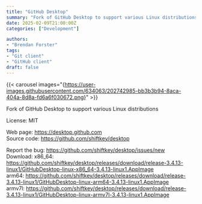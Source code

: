 ```yaml
---
title: "GitHub Desktop"
summary: "Fork of GitHub Desktop to support various Linux distributions"
date: 2025-02-09T21:00:00Z
categories: ["Development"]

authors:
- "Brendan Forster"
tags: 
- "Git client"
- "GitHub client"
draft: false
---
```


{{< carousel images="{https://user-images.githubusercontent.com/634063/202742985-bb3b3b94-8aca-404a-8d8a-fd6a6f030672.png}" >}}

Fork of GitHub Desktop to support various Linux distributions

License: MIT

Web page: <https://desktop.github.com>  
Source code: <https://github.com/shiftkey/desktop>

Report the bug: <https://github.com/shiftkey/desktop/issues/new>  
Download:   x86_64: <https://github.com/shiftkey/desktop/releases/download/release-3.4.13-linux1/GitHubDesktop-linux-x86_64-3.4.13-linux1.AppImage>  
            arm64: <https://github.com/shiftkey/desktop/releases/download/release-3.4.13-linux1/GitHubDesktop-linux-arm64-3.4.13-linux1.AppImage>  
            armv7l: <https://github.com/shiftkey/desktop/releases/download/release-3.4.13-linux1/GitHubDesktop-linux-armv7l-3.4.13-linux1.AppImage>  
